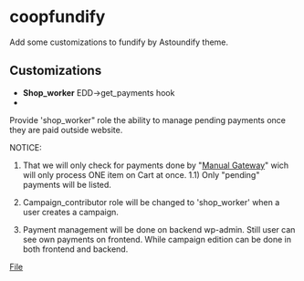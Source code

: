 coopfundify
===========

Add some customizations to fundify by Astoundify theme.


Customizations
----------------------
- **Shop_worker** EDD->get_payments hook
- 
 Provide 'shop_worker" role the ability to manage pending payments once they are paid outside website.

 NOTICE: 
 
 1) That we will only check for payments done by "[Manual Gateway](https://github.com/aleph1888/manual_edd_wp_plugin)" wich will only process ONE item on Cart at once.
 1.1) Only "pending" payments will be listed.
 
 2) Campaign_contributor role will be changed to 'shop_worker' when a user creates a campaign.
 
 3) Payment management will be done on backend wp-admin. Still user can see own payments on frontend. While campaign edition can be done in both frontend and backend. 

 
 [File](https://github.com/aleph1888/coopfundify/blob/master/shop_worker.php)
